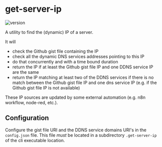 # get-server-ip

![version](https://img.shields.io/badge/Zig_version-0.15.1-green)

A utility to find the (dynamic) IP of a server.

It will

- check the Github gist file containing the IP
- check all the dynamic DNS services addresses pointing to this IP
- do that concurrently and with a time bound duration
- return the IP if at least the Github gist file IP and one DDNS service IP are the same
- return the IP matching at least two of the DDNS services if there is no match between the Github gist file IP and one dns service IP (e.g. if the Github gist file IP is not available)

These IP sources are updated by some external automation (e.g. n8n workflow, node-red, etc.).



## Configuration

Configure the gist file URI and the DDNS service domains URI's in the `config.json` file. 
This file *must* be located in a subdirectory `.get-server-ip` of the cli executable location.